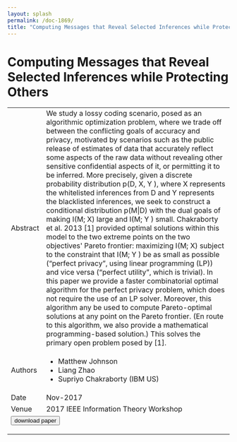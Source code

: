 ```yaml
---
layout: splash
permalink: /doc-1869/
title: "Computing Messages that Reveal Selected Inferences while Protecting Others"
---
```


# Computing Messages that Reveal Selected Inferences while Protecting Others

<table>
    <tbody>
    <tr>
        <td>Abstract</td>
        <td>We study a lossy coding scenario, posed as an algorithmic optimization problem, where we trade off between the conflicting goals of accuracy and privacy, motivated by scenarios such as the public release of estimates of data that accurately reflect some aspects of the raw data without revealing other sensitive confidential aspects of it, or permitting it to be inferred. More precisely, given a discrete probability distribution p(D, X, Y ), where X represents the whitelisted inferences from D and Y represents the blacklisted inferences, we seek to construct a conditional distribution p(M|D) with the dual goals of making I(M; X) large and I(M; Y ) small. Chakraborty et al. 2013 [1] provided optimal solutions within this model to the two extreme points on the two objectives' Pareto frontier: maximizing I(M; X) subject to the constraint that I(M; Y ) be as small as possible (“perfect privacy”, using linear programming (LP)) and vice versa (“perfect utility”, which is trivial). In this paper we provide a faster combinatorial optimal algorithm for the perfect privacy problem, which does not require the use of an LP solver. Moreover, this algorithm any be used to compute Pareto-optimal solutions at any point on the Pareto frontier. (En route to this algorithm, we also provide a mathematical programming-based solution.) This solves the primary open problem posed by [1].</td>
    </tr>
    <tr>
        <td>Authors</td>
        <td>
            <ul>
                <li>Matthew Johnson</li>
                <li>Liang Zhao</li>
                <li>Supriyo Chakraborty (IBM US)</li>
            </ul>
        </td>
    </tr>
    <tr>
        <td>Date</td>
        <td>Nov-2017</td>
    </tr>
    <tr>
        <td>Venue</td>
        <td>2017 IEEE Information Theory Workshop</td>
    </tr>
        <tr>
            <td colspan="2">
                <form method="get" action="https://ibm.box.com/v/doc-1869-paper">
                    <button type="submit">download paper</button>
                </form>
            </td>
        </tr>
    </tbody>
</table>
